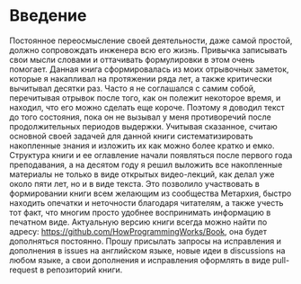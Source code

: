 # Введение

Постоянное переосмысление своей деятельности, даже самой простой, должно
сопровождать инженера всю его жизнь. Привычка записывать свои мысли словами и
оттачивать формулировки в этом очень помогает. Данная книга сформировалась из
моих отрывочных заметок, которые я накапливал на протяжении ряда лет, а также
критически вычитывал десятки раз. Часто я не соглашался с самим собой,
перечитывая отрывок после того, как он полежит некоторое время, и находил, что
его можно сделать еще короче. Поэтому я доводил текст до того состояния, пока он
не вызывал у меня противоречий после продолжительных периодов выдержки. Учитывая
сказанное, считаю основной своей задачей для данной книги систематизировать
накопленные знания и изложить их как можно более кратко и емко. Структура книги
и ее оглавление начали появляться после первого года преподавания, а на десятом
году я решил выложить все накопленные материалы не только в виде открытых
видео-лекций, как делал уже около пяти лет, но и в виде текста. Это позволило
участвовать в формировании книги всем желающим из сообщества Метархия, быстро
находить опечатки и неточности благодаря читателям, а также учесть тот факт, что
многим просто удобнее воспринимать информацию в печатном виде. Актуальную версию
книги всегда можно найти по адресу: https://github.com/HowProgrammingWorks/Book,
она будет дополняться постоянно. Прошу присылать запросы на исправления и
дополнения в issues на английском языке, новые идеи в discussions на любом
языке, а свои дополнения и исправления оформлять в виде pull-request в
репозиторий книги.
